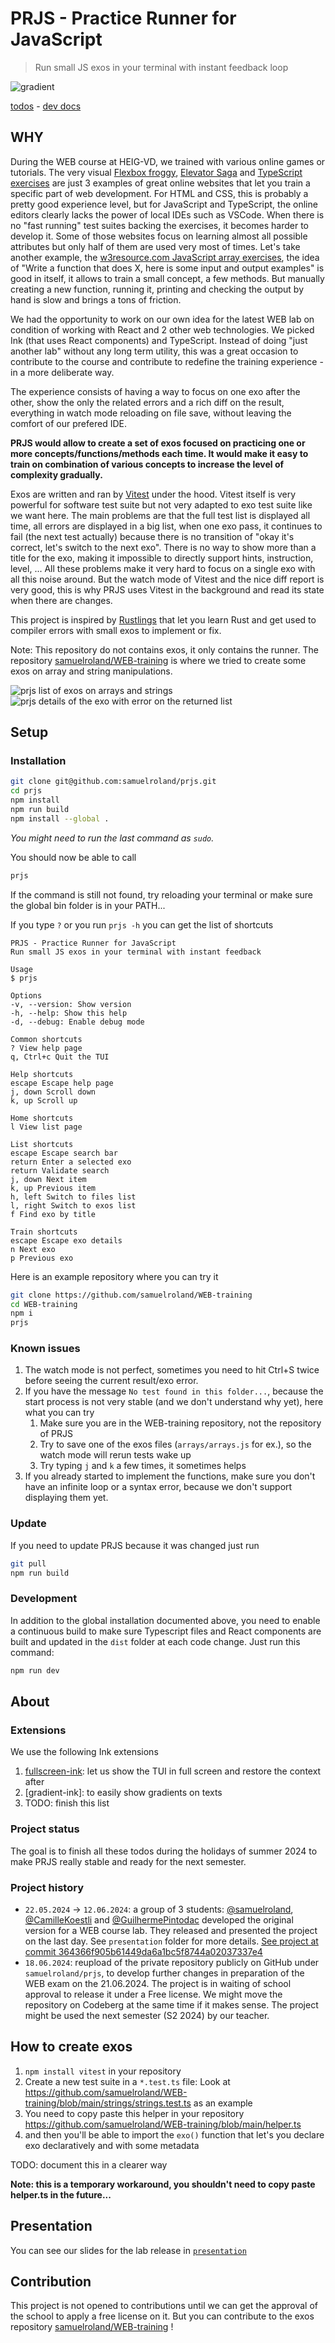 # PRJS - Practice Runner for JavaScript

> Run small JS exos in your terminal with instant feedback loop

![gradient](gradient_banner.png)

[todos](todos.md) - [dev docs](dev.md)

## WHY
During the WEB course at HEIG-VD, we trained with various online games or tutorials. The very visual [Flexbox froggy](https://flexboxfroggy.com/), [Elevator Saga](https://play.elevatorsaga.com/) and [TypeScript exercises](https://typescript-exercises.github.io/#exercise=1&file=%2Findex.ts) are just 3 examples of great online websites that let you train a specific part of web development. For HTML and CSS, this is probably a pretty good experience level, but for JavaScript and TypeScript, the online editors clearly lacks the power of local IDEs such as VSCode. When there is no "fast running" test suites backing the exercises, it becomes harder to develop it. Some of those websites focus on learning almost all possible attributes but only half of them are used very most of times.
Let's take another example, the [w3resource.com JavaScript array exercises](https://www.w3resource.com/javascript-exercises/javascript-array-exercises.php), the idea of "Write a function that does X, here is some input and output examples" is good in itself, it allows to train a small concept, a few methods. But manually creating a new function, running it, printing and checking the output by hand is slow and brings a tons of friction.

We had the opportunity to work on our own idea for the latest WEB lab on condition of working with React and 2 other web technologies. We picked Ink (that uses React components) and TypeScript. Instead of doing "just another lab" without any long term utility, this was a great occasion to contribute to the course and contribute to redefine the training experience - in a more deliberate way.

The experience consists of having a way to focus on one exo after the other, show the only the related errors and a rich diff on the result, everything in watch mode reloading on file save, without leaving the comfort of our prefered IDE.

**PRJS would allow to create a set of exos focused on practicing one or more concepts/functions/methods each time. It would make it easy to train on combination of various concepts to increase the level of complexity gradually.**

Exos are written and ran by [Vitest](https://vitest.dev) under the hood. Vitest itself is very powerful for software test suite but not very adapted to exo test suite like we want here. The main problems are that the full test list is displayed all time, all errors are displayed in a big list, when one exo pass, it continues to fail (the next test actually) because there is no transition of "okay it's correct, let's switch to the next exo". There is no way to show more than a title for the exo, making it impossible to directly support hints, instruction, level, ... All these problems make it very hard to focus on a single exo with all this noise around. But the watch mode of Vitest and the nice diff report is very good, this is why PRJS uses Vitest in the background and read its state when there are changes.

This project is inspired by [Rustlings](https://rustlings.cool/) that let you learn Rust and get used to compiler errors with small exos to implement or fix.

Note: This repository do not contains exos, it only contains the runner. The repository [samuelroland/WEB-training](https://github.com/samuelroland/WEB-training) is where we tried to create some exos on array and string manipulations.

<!-- ## Goal
Implémenter une TUI (Text User Interface - CLI en plein écran) pour faciliter l'exécution d'exercices de code avec feedback riche et instantané. Les exos seraient mis à disposition dans un repository Git.

Le projet consisterait à:
1. permettre de parcourir (recherche, filtre, sélection) des exos dans les différents sujets/compétences
1. afficher les exos l'un après l'autre, relancer le test associé à chaque sauvegarde du fichier (watch mode), afficher la raison d'un fail, inclure des indices, afficher un succès et automatiquement passer au suivant après 1s
1. définir une structure/abstraction pour écrire le plus facilement possible des nouveaux exos et leurs tests associés (choisir une structure de donnée adaptée)

Les avantages:
1. Développer un outil qui rend l'expérience de pratique du cours de WEB tellement simple qu'on ne pourrait plus s'en passer
1. Découvrir un outil ([Ink](https://term.ink)) pour faire des TUI en JS (qui utilise des composants React pour gérer la mise en page)
1. Pratiquer TypeScript et React, et découvrir ce qui est possible de faire avec un framework de TUI -->

![prjs list of exos on arrays and strings](imgs/prjs-list.png)
![prjs details of the exo with error on the returned list](imgs/prjs-details.png)

## Setup

### Installation

```sh
git clone git@github.com:samuelroland/prjs.git
cd prjs
npm install
npm run build
npm install --global .
```
*You might need to run the last command as `sudo`.*

You should now be able to call
```sh
prjs
```

If the command is still not found, try reloading your terminal or make sure the global bin folder is in your PATH...

If you type `?` or you run `prjs -h` you can get the list of shortcuts
```
PRJS - Practice Runner for JavaScript
Run small JS exos in your terminal with instant feedback

Usage
$ prjs

Options
-v, --version: Show version
-h, --help: Show this help
-d, --debug: Enable debug mode

Common shortcuts
? View help page
q, Ctrl+c Quit the TUI

Help shortcuts
escape Escape help page
j, down Scroll down
k, up Scroll up

Home shortcuts
l View list page

List shortcuts
escape Escape search bar
return Enter a selected exo
return Validate search
j, down Next item
k, up Previous item
h, left Switch to files list
l, right Switch to exos list
f Find exo by title

Train shortcuts
escape Escape exo details
n Next exo
p Previous exo
```

Here is an example repository where you can try it
```sh
git clone https://github.com/samuelroland/WEB-training
cd WEB-training
npm i
prjs
```
<!-- Note: for some unknown reason, Vitest ^1.6.0 need to be installed in the training repository too... not sure actually... -->

### Known issues
1. The watch mode is not perfect, sometimes you need to hit Ctrl+S twice before seeing the current result/exo error.
1. If you have the message `No test found in this folder...`, because the start process is not very stable (and we don't understand why yet), here what you can try
	1. Make sure you are in the WEB-training repository, not the repository of PRJS
	1. Try to save one of the exos files (`arrays/arrays.js` for ex.), so the watch mode will rerun tests wake up
	1. Try typing `j` and `k` a few times, it sometimes helps
1. If you already started to implement the functions, make sure you don't have an infinite loop or a syntax error, because we don't support displaying them yet.


### Update
If you need to update PRJS because it was changed just run
```bash
git pull
npm run build
```

### Development
In addition to the global installation documented above, you need to enable a continuous build to make sure Typescript files and React components are built and updated in the `dist` folder at each code change. Just run this command:
```bash
npm run dev
```

## About
### Extensions
We use the following Ink extensions
1. [fullscreen-ink](https://github.com/DaniGuardiola/fullscreen-ink): let us show the TUI in full screen and restore the context after
1. [gradient-ink]: to easily show gradients on texts
1. TODO: finish this list

### Project status
The goal is to finish all these todos during the holidays of summer 2024 to make PRJS really stable and ready for the next semester.

### Project history
- `22.05.2024` -> `12.06.2024`: a group of 3 students: [@samuelroland](https://github.com/samuelroland), [@CamilleKoestli](https://github.com/CamilleKoestli) and [@GuilhermePintodac](https://github.com/GuilhermePintodac) developed the original version for a WEB course lab. They released and presented the project on the last day. See `presentation` folder for more details. [See project at commit 364366f905b61449da6a1bc5f8744a02037337e4](https://github.com/samuelroland/prjs/tree/364366f905b61449da6a1bc5f8744a02037337e4)
- `18.06.2024`: reupload of the private repository publicly on GitHub under `samuelroland/prjs`, to develop further changes in preparation of the WEB exam on the 21.06.2024. The project is in waiting of school approval to release it under a Free license. We might move the repository on Codeberg at the same time if it makes sense. The project might be used the next semester (S2 2024) by our teacher.

## How to create exos
1. `npm install vitest` in your repository
1. Create a new test suite in a `*.test.ts` file: Look at https://github.com/samuelroland/WEB-training/blob/main/strings/strings.test.ts as an example
1. You need to copy paste this helper in your repository https://github.com/samuelroland/WEB-training/blob/main/helper.ts
1. and then you'll be able to import the `exo()` function that let's you declare exo declaratively and with some metadata

TODO: document this in a clearer way

**Note: this is a temporary workaround, you shouldn't need to copy paste helper.ts in the future...**

## Presentation
You can see our slides for the lab release in [`presentation`](presentation/README.md)

## Contribution
This project is not opened to contributions until we can get the approval of the school to apply a free license on it. But you can contribute to the exos repository [samuelroland/WEB-training](https://github.com/samuelroland/WEB-training) !
